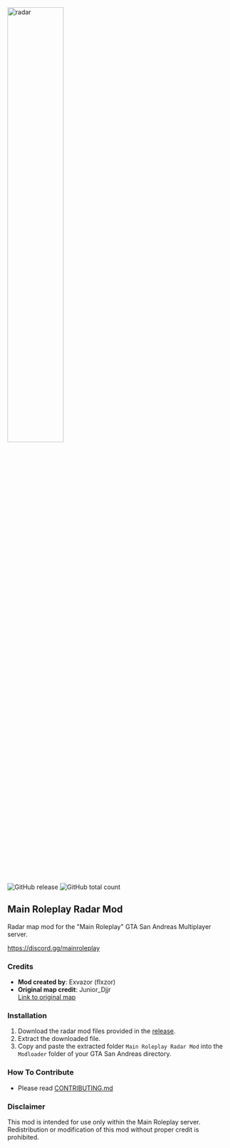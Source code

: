 
<img src="https://github.com/flxzor/mainroleplay-radar/blob/main/Merged/radar.png" alt="radar" width="50%" height="50%">



![GitHub release](https://img.shields.io/github/v/release/flxzor/mainroleplay-radar?color=blue)
![GitHub total count](https://img.shields.io/github/downloads/flxzor/mainroleplay-radar/latest/total.svg?color=blue)
## Main Roleplay Radar Mod
Radar map mod for the "Main Roleplay" GTA San Andreas Multiplayer server.

https://discord.gg/mainroleplay


### Credits
- **Mod created by**: Exvazor (flxzor)  
- **Original map credit**: Junior_Djjr  
  [Link to original map](https://www.mixmods.com.br/2022/07/proper-radar/)

### Installation
1. Download the radar mod files provided in the [release](https://github.com/flxzor/mainroleplay-radar/releases).  
2. Extract the downloaded file.  
3. Copy and paste the extracted folder `Main Roleplay Radar Mod` into the `Modloader` folder of your GTA San Andreas directory.

### How To Contribute
- Please read [CONTRIBUTING.md](https://github.com/flxzor/mainroleplay-radar/blob/main/CONTRIBUTING.md)

### Disclaimer
This mod is intended for use only within the Main Roleplay server. Redistribution or modification of this mod without proper credit is prohibited.
